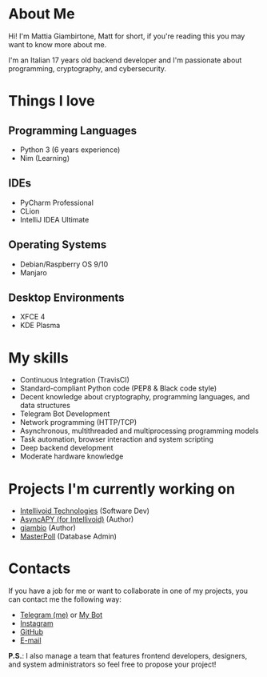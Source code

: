 # About Me

Hi! I'm Mattia Giambirtone, Matt for short, if you're reading this you may want to know more about me.

I'm an Italian 17 years old backend developer and I'm passionate about programming, cryptography, and cybersecurity.


# Things I love

## Programming Languages

- Python 3 (6 years experience)
- Nim (Learning)

## IDEs

- PyCharm Professional
- CLion
- IntelliJ IDEA Ultimate

## Operating Systems

- Debian/Raspberry OS 9/10
- Manjaro

## Desktop Environments

- XFCE 4
- KDE Plasma

# My skills

- Continuous Integration (TravisCI)
- Standard-compliant Python code (PEP8 & Black code style)
- Decent knowledge about cryptography, programming languages, and data structures
- Telegram Bot Development
- Network programming (HTTP/TCP)
- Asynchronous, multithreaded and multiprocessing programming models
- Task automation, browser interaction and system scripting
- Deep backend development
- Moderate hardware knowledge

# Projects I'm currently working on

- [Intellivoid Technologies](https://intellivoid.net) (Software Dev)
- [AsyncAPY (for Intellivoid)](https://asyncapy.readthedocs.io) (Author)
- [giambio](https:github.com/nocturn9x/giambio) (Author)
- [MasterPoll](https://telegram.me/masterpoll) (Database Admin)

# Contacts

If you have a job for me or want to collaborate in one of my projects, you can contact me the following way:

- [Telegram (me)](https://t.me/nocturn9x) or [My Bot](https://telegram.me/GiambyBot)
- [Instagram](https://instagram.com/_mattiagiamby_)
- [GitHub](https://github.com/nocturn9x)
- [E-mail](mailto:nocturn9x@intellivoid.net)


**P.S.**: I also manage a team that features frontend developers, designers, and system administrators so feel free to propose your project!


